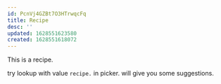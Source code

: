 ```yaml
---
id: PcnVj4GZBt7O3HTrwqcFq
title: Recipe
desc: ''
updated: 1628551623580
created: 1628551618072
---
```


This is a recipe.

try lookup with value `recipe.` in picker. will give you some suggestions.